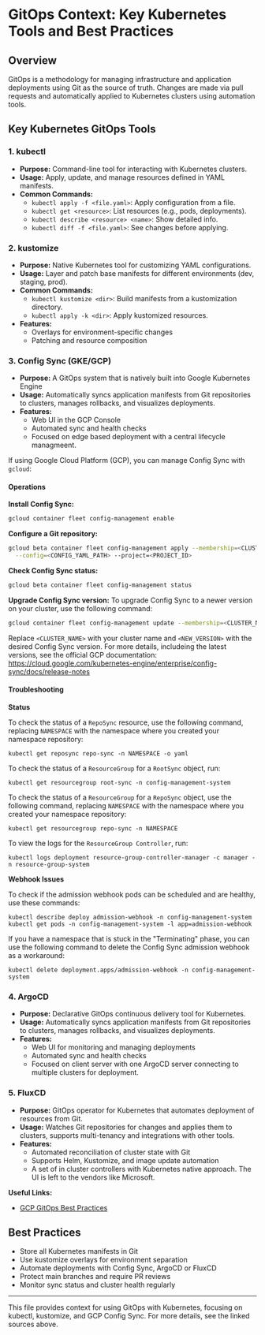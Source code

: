 # GitOps Context: Key Kubernetes Tools and Best Practices

## Overview
GitOps is a methodology for managing infrastructure and application deployments using Git as the source of truth. Changes are made via pull requests and automatically applied to Kubernetes clusters using automation tools.

## Key Kubernetes GitOps Tools

### 1. kubectl
- **Purpose:** Command-line tool for interacting with Kubernetes clusters.
- **Usage:** Apply, update, and manage resources defined in YAML manifests.
- **Common Commands:**
  - `kubectl apply -f <file.yaml>`: Apply configuration from a file.
  - `kubectl get <resource>`: List resources (e.g., pods, deployments).
  - `kubectl describe <resource> <name>`: Show detailed info.
  - `kubectl diff -f <file.yaml>`: See changes before applying.

### 2. kustomize
- **Purpose:** Native Kubernetes tool for customizing YAML configurations.
- **Usage:** Layer and patch base manifests for different environments (dev, staging, prod).
- **Common Commands:**
  - `kubectl kustomize <dir>`: Build manifests from a kustomization directory.
  - `kubectl apply -k <dir>`: Apply kustomized resources.
- **Features:**
  - Overlays for environment-specific changes
  - Patching and resource composition

### 3. Config Sync (GKE/GCP)
- **Purpose:** A GitOps system that is natively built into Google Kubernetes Engine
- **Usage:** Automatically syncs application manifests from Git repositories to clusters, manages rollbacks, and visualizes deployments.
- **Features:**
  - Web UI in the GCP Console
  - Automated sync and health checks
  - Focused on edge based deployment with a central lifecycle managmeent.

If using Google Cloud Platform (GCP), you can manage Config Sync with `gcloud`:


#### Operations

**Install Config Sync:**
```sh
gcloud container fleet config-management enable
```

**Configure a Git repository:**
```sh
gcloud beta container fleet config-management apply --membership=<CLUSTER_NAME> \
  --config=<CONFIG_YAML_PATH> --project=<PROJECT_ID>
```

**Check Config Sync status:**
```sh
gcloud beta container fleet config-management status
```

**Upgrade Config Sync version:**
To upgrade Config Sync to a newer version on your cluster, use the following command:
```sh
gcloud container fleet config-management update --membership=<CLUSTER_NAME> --version=<NEW_VERSION>
```
Replace `<CLUSTER_NAME>` with your cluster name and `<NEW_VERSION>` with the desired Config Sync version. For more details, includeing
the latest versions, see the official GCP documentation: https://cloud.google.com/kubernetes-engine/enterprise/config-sync/docs/release-notes

#### Troubleshooting

**Status**

To check the status of a `RepoSync` resource, use the following command, replacing `NAMESPACE` with the namespace where you created your namespace repository:

```
kubectl get reposync repo-sync -n NAMESPACE -o yaml
```

To check the status of a `ResourceGroup` for a `RootSync` object, run:

```
kubectl get resourcegroup root-sync -n config-management-system
```

To check the status of a `ResourceGroup` for a `RepoSync` object, use the following command, replacing `NAMESPACE` with the namespace where you created your namespace repository:

```
kubectl get resourcegroup repo-sync -n NAMESPACE
```

To view the logs for the `ResourceGroup Controller`, run:

```
kubectl logs deployment resource-group-controller-manager -c manager -n resource-group-system
```

**Webhook Issues**

To check if the admission webhook pods can be scheduled and are healthy, use these commands:

```
kubectl describe deploy admission-webhook -n config-management-system
kubectl get pods -n config-management-system -l app=admission-webhook
```

If you have a namespace that is stuck in the "Terminating" phase, you can use the following command to delete the Config Sync admission webhook as a workaround:

```
kubectl delete deployment.apps/admission-webhook -n config-management-system
```

### 4. ArgoCD
- **Purpose:** Declarative GitOps continuous delivery tool for Kubernetes.
- **Usage:** Automatically syncs application manifests from Git repositories to clusters, manages rollbacks, and visualizes deployments.
- **Features:**
  - Web UI for monitoring and managing deployments
  - Automated sync and health checks
  - Focused on client server with one ArgoCD server connecting to multiple clusters for deployment.

### 5. FluxCD
- **Purpose:** GitOps operator for Kubernetes that automates deployment of resources from Git.
- **Usage:** Watches Git repositories for changes and applies them to clusters, supports multi-tenancy and integrations with other tools.
- **Features:**
  - Automated reconciliation of cluster state with Git
  - Supports Helm, Kustomize, and image update automation
  - A set of in cluster controllers with Kubernetes native approach.  The UI is left to the vendors like Microsoft.

**Useful Links:**
- [GCP GitOps Best Practices](https://cloud.google.com/kubernetes-engine/enterprise/config-sync/docs/concepts/gitops-best-practices)

## Best Practices
- Store all Kubernetes manifests in Git
- Use kustomize overlays for environment separation
- Automate deployments with Config Sync, ArgoCD or FluxCD
- Protect main branches and require PR reviews
- Monitor sync status and cluster health regularly

---
This file provides context for using GitOps with Kubernetes, focusing on kubectl, kustomize, and GCP Config Sync. For more details, see the linked sources above.